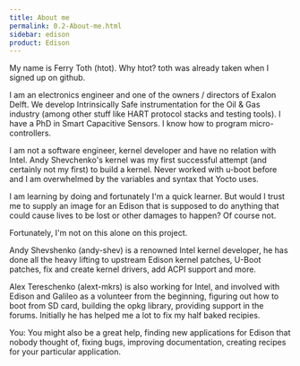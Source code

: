 ```yaml
---
title: About me
permalink: 0.2-About-me.html
sidebar: edison
product: Edison
---
```

My name is Ferry Toth (htot). Why htot? toth was already taken when I signed up on github.

I am an electronics engineer and one of the owners / directors of Exalon Delft. We develop Intrinsically Safe instrumentation for the Oil & Gas industry (among other stuff like HART protocol stacks and testing tools). I have a PhD in Smart Capacitive Sensors. I know how to program micro-controllers.

I am not a software engineer, kernel developer and have no relation with Intel. Andy Shevchenko's kernel was my first successful attempt (and certainly not my first) to build a kernel. Never worked with u-boot before and I am overwhelmed by the variables and syntax that Yocto uses.

I am learning by doing and fortunately I'm a quick learner. But would I trust me to supply an image for an Edison that is supposed to do anything that could cause lives to be lost or other damages to happen? Of course not.

Fortunately, I'm not on this alone on this project.

Andy Shevshenko (andy-shev) is a renowned Intel kernel developer, he has done all the heavy lifting to upstream Edison kernel patches, U-Boot patches, fix and create kernel drivers, add ACPI support and more.

Alex Tereschenko (alext-mkrs) is also working for Intel, and involved with Edison and Galileo as a volunteer from the beginning, figuring out how to boot from SD card, building the opkg library, providing support in the forums. Initially he has helped me a lot to fix my half baked recipies.

You: You might also be a great help, finding new applications for Edison that nobody thought of, fixing bugs, improving documentation, creating recipes for your particular application. 
